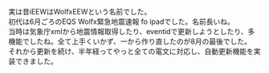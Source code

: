 実は昔iEEWはWolfxEEWという名前でした。<br>
初代は6月ごろのEQS Wolfx緊急地震速報 fo ipadでした。名前長いね。<br>
当時は気象庁xmlから地震情報取得したり、eventidで更新しようとしたり、多機能でしたね。全て上手くいかず、一から作り直したのが8月の最後でした。<br>
それから更新を続け、半年経ってやっと全ての電文に対応し、自動更新機能を実装できました。<br>
